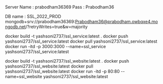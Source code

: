 Server Name : prabodham36369
Pass : Prabodham36

DB name : SSL_2022_PROD
mongodb+srv://prabodham36369:Prabodham36@prabodham.owbqxe4.mongodb.net/?retryWrites=true&w=majority

docker build -t yashsoni2737/ssl_service:latest .
docker push yashsoni2737/ssl_service:latest
docker pull yashsoni2737/ssl_service:latest
docker run -itd -p 3000:3000 --name=ssl_service yashsoni2737/ssl_service:latest

docker build -t yashsoni2737/ssl_website:latest .
docker push yashsoni2737/ssl_website:latest
docker pull yashsoni2737/ssl_website:latest
docker run -itd -p 80:80 --name=ssl_website yashsoni2737/ssl_website:latest